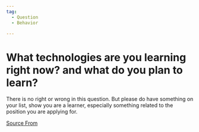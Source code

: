 ```yaml
---
tag:
  - Question
  - Behavior

---
```

  
# What technologies are you learning right now? and what do you plan to learn?

There is no right or wrong in this question. But please do have something on your list, show you are a learner, especially something related to the position you are applying for.


[Source From](https://bigfrontend.dev/question/what-are-you-learning-right-now)

  
